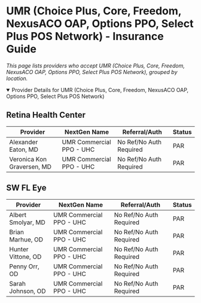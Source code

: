 # UMR (Choice Plus, Core, Freedom, NexusACO OAP, Options PPO, Select Plus POS Network) - Insurance Guide

*This page lists providers who accept UMR (Choice Plus, Core, Freedom, NexusACO OAP, Options PPO, Select Plus POS Network), grouped by location.*

<details open><summary>Provider Details for UMR (Choice Plus, Core, Freedom, NexusACO OAP, Options PPO, Select Plus POS Network)</summary>

## Retina Health Center

| Provider | NextGen Name | Referral/Auth | Status |
|----------|-------------|--------------|--------|
| Alexander Eaton, MD | UMR Commercial PPO - UHC | No Ref/No Auth Required | PAR |
| Veronica Kon Graversen, MD | UMR Commercial PPO - UHC | No Ref/No Auth Required | PAR |

## SW FL Eye

| Provider | NextGen Name | Referral/Auth | Status |
|----------|-------------|--------------|--------|
| Albert Smolyar, MD | UMR Commercial PPO - UHC | No Ref/No Auth Required | PAR |
| Brian Marhue, OD | UMR Commercial PPO - UHC | No Ref/No Auth Required | PAR |
| Hunter Vittone, OD | UMR Commercial PPO - UHC | No Ref/No Auth Required | PAR |
| Penny Orr, OD | UMR Commercial PPO - UHC | No Ref/No Auth Required | PAR |
| Sarah Johnson, OD | UMR Commercial PPO - UHC | No Ref/No Auth Required | PAR |

</details>

